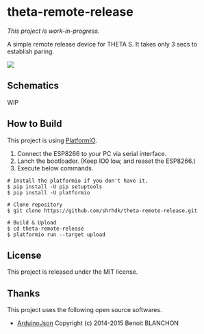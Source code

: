 # theta-remote-release

_This project is work-in-progress._

A simple remote release device for THETA S.
It takes only 3 secs to establish paring.

[![](http://img.youtube.com/vi/hv6fxFxbwg8/0.jpg)](https://www.youtube.com/watch?v=hv6fxFxbwg8)

## Schematics

WIP

## How to Build

This project is using [PlatformIO](http://http://platformio.org/).

1. Connect the ESP8266 to your PC via serial interface.
2. Lanch the bootloader. (Keep IO0 low, and reaset the ESP8266.)
3. Execute below commands.

```
# Install the platformio if you don't have it.
$ pip install -U pip setuptools     
$ pip install -U platformio

# Clone repository
$ git clone https://github.com/shrhdk/theta-remote-release.git

# Build & Upload
$ cd theta-remote-release
$ platformio run --target upload
```

## License

This project is released under the MIT license.

## Thanks

This project uses the following open source softwares.

- [ArduinoJson](https://github.com/bblanchon/ArduinoJson) Copyright (c) 2014-2015 Benoit BLANCHON
